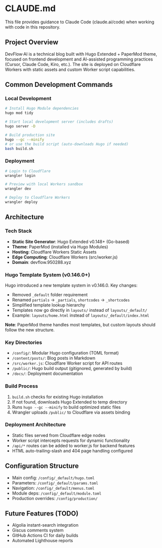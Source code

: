 # CLAUDE.md

This file provides guidance to Claude Code (claude.ai/code) when working with code in this repository.

## Project Overview

DevFlow·AI is a technical blog built with Hugo Extended + PaperMod theme, focused on frontend development and AI-assisted programming practices (Cursor, Claude Code, Kiro, etc.). The site is deployed on Cloudflare Workers with static assets and custom Worker script capabilities.

## Common Development Commands

### Local Development
```bash
# Install Hugo Module dependencies
hugo mod tidy

# Start local development server (includes drafts)
hugo server -D

# Build production site
hugo --gc --minify
# or use the build script (auto-downloads Hugo if needed)
bash build.sh
```

### Deployment
```bash
# Login to Cloudflare
wrangler login

# Preview with local Workers sandbox
wrangler dev

# Deploy to Cloudflare Workers
wrangler deploy
```

## Architecture

### Tech Stack
- **Static Site Generator**: Hugo Extended v0.148+ (Go-based)
- **Theme**: PaperMod (installed via Hugo Modules)
- **Hosting**: Cloudflare Workers Static Assets
- **Edge Computing**: Cloudflare Workers (src/worker.js)
- **Domain**: devflow.950288.xyz

### Hugo Template System (v0.146.0+)
Hugo introduced a new template system in v0.146.0. Key changes:
- Removed `_default` folder requirement
- Renamed `partials` → `_partials`, `shortcodes` → `_shortcodes`
- Simplified template lookup hierarchy
- Templates now go directly in `layouts/` instead of `layouts/_default/`
- Example: `layouts/home.html` instead of `layouts/_default/index.html`

**Note**: PaperMod theme handles most templates, but custom layouts should follow the new structure.

### Key Directories
- `/config/`: Modular Hugo configuration (TOML format)
- `/content/posts/`: Blog posts in Markdown
- `/src/worker.js`: Cloudflare Worker script for API routes
- `/public/`: Hugo build output (gitignored, generated by build)
- `/docs/`: Deployment documentation

### Build Process
1. `build.sh` checks for existing Hugo installation
2. If not found, downloads Hugo Extended to temp directory
3. Runs `hugo --gc --minify` to build optimized static files
4. Wrangler uploads `/public/` to Cloudflare via assets binding

### Deployment Architecture
- Static files served from Cloudflare edge nodes
- Worker script intercepts requests for dynamic functionality
- `/api/*` routes can be added to worker.js for backend features
- HTML auto-trailing-slash and 404 page handling configured

## Configuration Structure
- Main config: `/config/_default/hugo.toml`
- Parameters: `/config/_default/params.toml`
- Navigation: `/config/_default/menus.toml`
- Module deps: `/config/_default/module.toml`
- Production overrides: `/config/production/`

## Future Features (TODO)
- Algolia instant-search integration
- Giscus comments system
- GitHub Actions CI for daily builds
- Automated Lighthouse reports